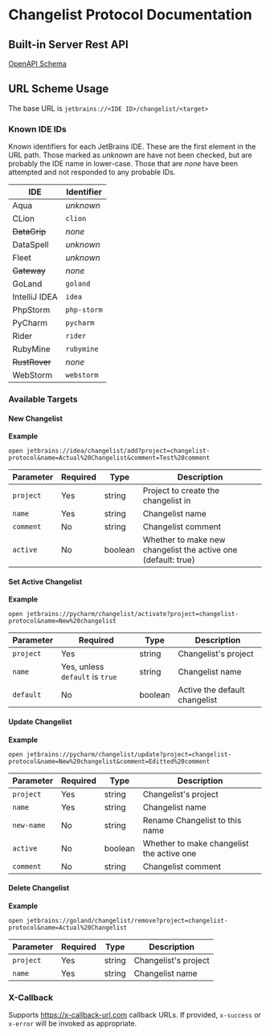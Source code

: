 # Changelist Protocol Documentation

## Built-in Server Rest API

[OpenAPI Schema](./openapi)

## URL Scheme Usage

The base URL is `jetbrains://<IDE ID>/changelist/<target>`

### Known IDE IDs

Known identifiers for each JetBrains IDE. These are the first element in the URL path.
Those marked as _unknown_ are have not been checked, but are probably the IDE name in lower-case.
Those that are _none_ have been attempted and not responded to any probable IDs.

| IDE            | Identifier  |
|----------------|-------------|
| Aqua           | _unknown_   |
| CLion          | `clion`     |
| ~~DataGrip~~   | _none_      |
| DataSpell      | _unknown_   |
| Fleet          | _unknown_   |
| ~~Gateway~~    | _none_      |
| GoLand         | `goland`    |
| IntelliJ IDEA  | `idea`      |
| PhpStorm       | `php-storm` |
| PyCharm        | `pycharm`   |
| Rider          | `rider`     |
| RubyMine       | `rubymine`  |
| ~~RustRover~~  | _none_      |
| WebStorm       | `webstorm`  |

### Available Targets

#### New Changelist

**Example**
```shell
open jetbrains://idea/changelist/add?project=changelist-protocol&name=Actual%20Changelist&comment=Test%20comment
```

| Parameter | Required | Type    | Description                                                   |
|-----------|----------|---------|---------------------------------------------------------------|
| `project` | Yes      | string  | Project to create the changelist in                           |
| `name`    | Yes      | string  | Changelist name                                               |
| `comment` | No       | string  | Changelist comment                                            |
| `active`  | No       | boolean | Whether to make new changelist the active one (default: true) |

#### Set Active Changelist

**Example**
```shell
open jetbrains://pycharm/changelist/activate?project=changelist-protocol&name=New%20changelist
```

| Parameter | Required                        | Type    | Description                     |
|-----------|---------------------------------|---------|---------------------------------|
| `project` | Yes                             | string  | Changelist's project            |
| `name`    | Yes, unless `default` is `true` | string  | Changelist name                 |
| `default` | No                              | boolean | Active the default changelist   |

#### Update Changelist

**Example**
```shell
open jetbrains://pycharm/changelist/update?project=changelist-protocol&name=New%20changelist&comment=Editted%20comment
```

| Parameter  | Required | Type    | Description                               |
|------------|----------|---------|-------------------------------------------|
| `project`  | Yes      | string  | Changelist's project                      |
| `name`     | Yes      | string  | Changelist name                           |
| `new-name` | No       | string  | Rename Changelist to this name            |
| `active`   | No       | boolean | Whether to make changelist the active one |
| `comment`  | No       | string  | Changelist comment                        |

#### Delete Changelist

**Example**
```shell
open jetbrains://goland/changelist/remove?project=changelist-protocol&name=Actual%20Changelist
```

| Parameter | Required | Type    | Description          |
|-----------|----------|---------|----------------------|
| `project` | Yes      | string  | Changelist's project |
| `name`    | Yes      | string  | Changelist name      |

### X-Callback

Supports https://x-callback-url.com callback URLs. If provided, `x-success` or `x-error` will be invoked as appropriate.
